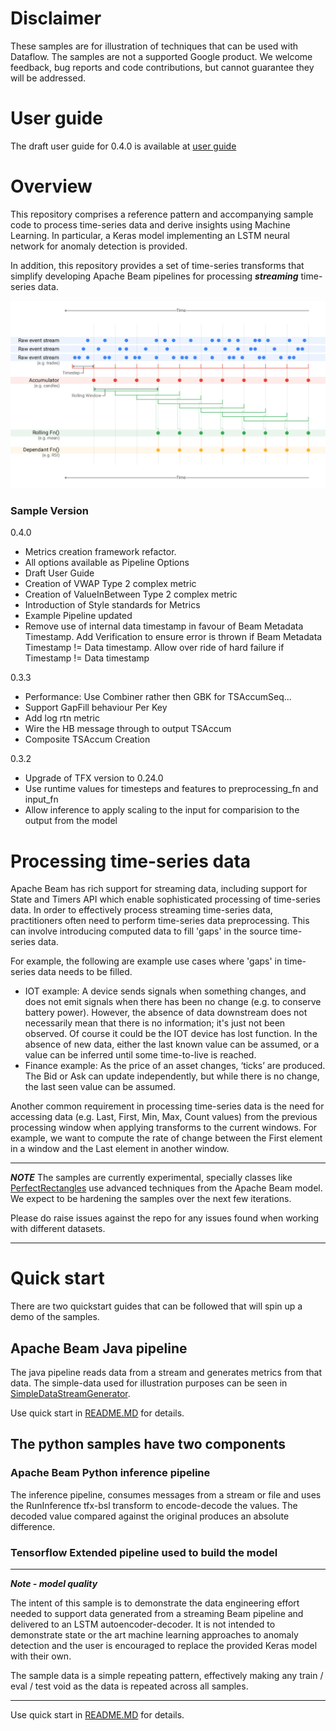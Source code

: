 # Disclaimer

These samples are for illustration of techniques that can be used with Dataflow. 
The samples are not a supported Google product. We welcome feedback, bug reports and code contributions, but cannot guarantee they will be
addressed.

# User guide
The draft user guide for 0.4.0 is available at [user guide](docs/Draft_Dataflow_streaming_time_series_sample_library_user_guide_v0.4.0.pdf)

# Overview

This repository comprises a reference pattern and accompanying sample code to process time-series data and derive insights using Machine Learning. In particular, a Keras model implementing an LSTM neural network for anomaly detection is provided. 

In addition, this repository provides a set of time-series transforms that simplify developing Apache Beam pipelines for processing ***streaming*** time-series data.


![Timeseries Metrics Image](images/timeseries_metrics.png?raw=true "Timeseries Metrics")


### Sample Version

0.4.0
 - Metrics creation framework refactor.
 - All options available as Pipeline Options
 - Draft User Guide 
 - Creation of VWAP Type 2 complex metric
 - Creation of ValueInBetween Type 2 complex metric
 - Introduction of Style standards for Metrics  
 - Example Pipeline updated
 - Remove use of internal data timestamp in favour of Beam Metadata Timestamp. 
   Add Verification to ensure error is thrown if Beam Metadata Timestamp != Data timestamp. 
   Allow over ride of hard failure if Timestamp != Data timestamp


0.3.3
 - Performance: Use Combiner rather then GBK for TSAccumSeq… 
 - Support GapFill behaviour Per Key 
 - Add log rtn metric
 - Wire the HB message through to output TSAccum 
 - Composite TSAccum Creation 

0.3.2
 - Upgrade of TFX version to 0.24.0
 - Use runtime values for timesteps and features to preprocessing_fn and input_fn
 - Allow inference to apply scaling to the input for comparision to the output from the model 

# Processing time-series data
Apache Beam has rich support for streaming data, including support for State and Timers API which enable sophisticated processing of time-series data. In order to effectively process streaming time-series data, practitioners often need to perform time-series data preprocessing. This can involve introducing computed data to fill 'gaps' in the source time-series data. 

For example, the following are example use cases where 'gaps' in time-series data needs to be filled. 

* IOT example:
    A device sends signals when something changes, and does not emit signals when there has been no change (e.g. to conserve battery power). However, the absence of data downstream does not necessarily mean that there is no information; it's just not been observed. Of course it could be the IOT device has lost function. In the absence of new data, either the last known value can be assumed, or a value can be inferred until some time-to-live is reached.
* Finance example:
    As the price of an asset changes, ‘ticks’ are produced. The Bid or Ask can update independently, but while there is no change, the last seen value can be assumed.

Another common requirement in processing time-series data is the need for
accessing data (e.g.  Last, First, Min, Max, Count values) from the previous
processing window when applying transforms to the current windows. For example,
we want to compute the rate of change between the First element in a window and 
the Last element in another window.

------

***NOTE*** 
The samples are currently experimental, specially classes like [PerfectRectangles](timeseries-java-applications/TimeSeriesPipeline/src/main/java/com/google/dataflow/sample/timeseriesflow/transforms/PerfectRectangles.java) use advanced techniques from the Apache Beam model. We expect to be hardening the samples over the next few iterations. 

Please do raise issues against the repo for any issues found when working with different datasets. 
 

------

# Quick start
There are two quickstart guides that can be followed that will spin up a demo of the samples.
## Apache Beam Java pipeline
The java pipeline reads data from a stream and generates metrics from that data. 
The simple-data used for illustration purposes can be seen in [SimpleDataStreamGenerator](timeseries-java-applications/SyntheticExamples/src/main/java/com/google/dataflow/sample/timeseriesflow/examples/simpledata/transforms/SimpleDataStreamGenerator.java). 

Use quick start in [README.MD](timeseries-java-applications/README.MD) for details.

##  The python samples have two components
### Apache Beam Python inference pipeline
The inference pipeline, consumes messages from a stream or file and uses the RunInference tfx-bsl transform to encode-decode the values. The decoded value compared against the original produces an absolute difference.   

### Tensorflow Extended pipeline used to build the model  

----

***Note - model quality***

The intent of this sample is to demonstrate the data engineering effort needed to support data generated from a streaming Beam pipeline and delivered to an LSTM autoencoder-decoder. It is not intended to demonstrate state or the art machine learning approaches to anomaly detection and the user is encouraged to replace the provided Keras model with their own.

The sample data is a simple repeating pattern, effectively making any train / eval / test void as the data is repeated across all samples.

----
Use quick start in [README.MD](timeseries-python-applications/README.MD) for details.

